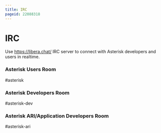 ```yaml
---
title: IRC
pageid: 22088318
---
```


IRC
===

Use <https://libera.chat/> IRC server to connect with Asterisk developers and users in realtime.

### Asterisk Users Room

#asterisk 
### Asterisk Developers Room

#asterisk-dev 
### Asterisk ARI/Application Developers Room

#asterisk-ari